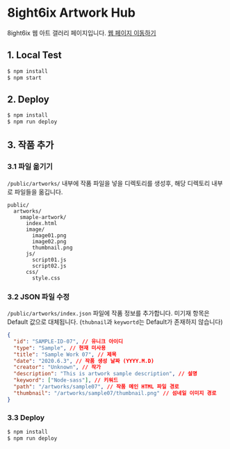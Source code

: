 # 8ight6ix Artwork Hub

8ight6ix 웹 아트 갤러리 페이지입니다. [웹 페이지 이동하기](https://8ight6ix.github.io)

## 1. Local Test

```bash
$ npm install
$ npm start
```

## 2. Deploy

```bash
$ npm install
$ npm run deploy
```

## 3. 작품 추가

### 3.1 파일 옮기기

`/public/artworks/` 내부에 작품 파일을 넣을 디렉토리를 생성후, 해당 디렉토리 내부로 파일들을 옮깁니다.

```
public/
  artworks/
    smaple-artwork/
      index.html
      image/
        image01.png
        image02.png
        thumbnail.png
      js/
        script01.js
        script02.js
      css/
        style.css
```

### 3.2 JSON 파일 수정

`/public/artworks/index.json` 파일에 작품 정보를 추가합니다. 미기재 항목은 Default 값으로 대체됩니다. (`thubnail`과 `keywortd`는 Default가 존재하지 않습니다)

```json
{
  "id": "SAMPLE-ID-07", // 유니크 아이디
  "type": "Sample", // 현재 미사용
  "title": "Sample Work 07", // 제목
  "date": "2020.6.3", // 작품 생성 날짜 (YYYY.M.D)
  "creator": "Unknown", // 작가
  "description": "This is artwork sample description", // 설명
  "keyword": ["Node-sass"], // 키워드
  "path": "/artworks/sample07", // 작품 메인 HTML 파일 경로
  "thumbnail": "/artworks/sample07/thumbnail.png" // 섬네일 이미지 경로
}
```

### 3.3 Deploy

```bash
$ npm install
$ npm run deploy
```
